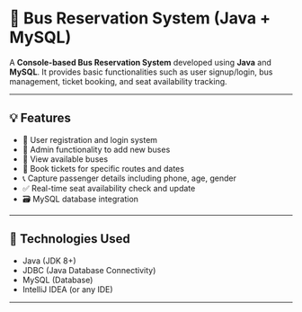 # 🚌 Bus Reservation System (Java + MySQL)

A **Console-based Bus Reservation System** developed using **Java** and **MySQL**. It provides basic functionalities such as user signup/login, bus management, ticket booking, and seat availability tracking.

---

## 💡 Features

- 👤 User registration and login system
- 🚌 Admin functionality to add new buses
- 👀 View available buses
- 🎫 Book tickets for specific routes and dates
- 📞 Capture passenger details including phone, age, gender
- ✅ Real-time seat availability check and update
- 🗃️ MySQL database integration

---

## 🧰 Technologies Used

- Java (JDK 8+)
- JDBC (Java Database Connectivity)
- MySQL (Database)
- IntelliJ IDEA (or any IDE)

---


